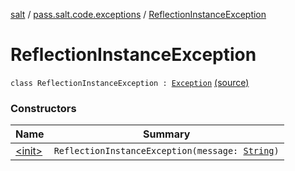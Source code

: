 [salt](../../index.md) / [pass.salt.code.exceptions](../index.md) / [ReflectionInstanceException](./index.md)

# ReflectionInstanceException

`class ReflectionInstanceException : `[`Exception`](https://docs.oracle.com/javase/6/docs/api/java/lang/Exception.html) [(source)](https://github.com/kurbaniec-tgm/salt/tree/master/code/exceptions/Exceptions.kt#L7)

### Constructors

| Name | Summary |
|---|---|
| [&lt;init&gt;](-init-.md) | `ReflectionInstanceException(message: `[`String`](https://kotlinlang.org/api/latest/jvm/stdlib/kotlin/-string/index.html)`)` |
